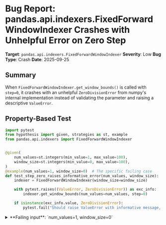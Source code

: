 # Bug Report: pandas.api.indexers.FixedForwardWindowIndexer Crashes with Unhelpful Error on Zero Step

**Target**: `pandas.api.indexers.FixedForwardWindowIndexer`
**Severity**: Low
**Bug Type**: Crash
**Date**: 2025-09-25

## Summary

When `FixedForwardWindowIndexer.get_window_bounds()` is called with `step=0`, it crashes with an unhelpful `ZeroDivisionError` from numpy's internal implementation instead of validating the parameter and raising a descriptive `ValueError`.

## Property-Based Test

```python
import pytest
from hypothesis import given, strategies as st, example
from pandas.api.indexers import FixedForwardWindowIndexer


@given(
    num_values=st.integers(min_value=1, max_value=100),
    window_size=st.integers(min_value=0, max_value=100),
)
@example(num_values=1, window_size=0)  # The specific failing case
def test_step_zero_raises_informative_error(num_values, window_size):
    indexer = FixedForwardWindowIndexer(window_size=window_size)

    with pytest.raises((ValueError, ZeroDivisionError)) as exc_info:
        indexer.get_window_bounds(num_values=num_values, step=0)

    if isinstance(exc_info.value, ZeroDivisionError):
        pytest.fail("Should raise ValueError with informative message, not ZeroDivisionError")
```

<details>

<summary>
**Failing input**: `num_values=1, window_size=0`
</summary>
```
============================= test session starts ==============================
platform linux -- Python 3.13.2, pytest-8.4.1, pluggy-1.5.0 -- /home/npc/miniconda/bin/python3
cachedir: .pytest_cache
hypothesis profile 'default'
rootdir: /home/npc/pbt/agentic-pbt/worker_/53
plugins: anyio-4.9.0, hypothesis-6.139.1, asyncio-1.2.0, langsmith-0.4.29
asyncio: mode=Mode.STRICT, debug=False, asyncio_default_fixture_loop_scope=None, asyncio_default_test_loop_scope=function
collecting ... collected 1 item

hypo.py::test_step_zero_raises_informative_error FAILED                  [100%]

=================================== FAILURES ===================================
___________________ test_step_zero_raises_informative_error ____________________

    @given(
>       num_values=st.integers(min_value=1, max_value=100),
                   ^^^
        window_size=st.integers(min_value=0, max_value=100),
    )

hypo.py:7:
_ _ _ _ _ _ _ _ _ _ _ _ _ _ _ _ _ _ _ _ _ _ _ _ _ _ _ _ _ _ _ _ _ _ _ _ _ _ _ _
/home/npc/miniconda/lib/python3.13/site-packages/hypothesis/core.py:1613: in _raise_to_user
    raise the_error_hypothesis_found
_ _ _ _ _ _ _ _ _ _ _ _ _ _ _ _ _ _ _ _ _ _ _ _ _ _ _ _ _ _ _ _ _ _ _ _ _ _ _ _

num_values = 1, window_size = 0

    @given(
        num_values=st.integers(min_value=1, max_value=100),
        window_size=st.integers(min_value=0, max_value=100),
    )
    @example(num_values=1, window_size=0)  # The specific failing case
    def test_step_zero_raises_informative_error(num_values, window_size):
        indexer = FixedForwardWindowIndexer(window_size=window_size)

        with pytest.raises((ValueError, ZeroDivisionError)) as exc_info:
            indexer.get_window_bounds(num_values=num_values, step=0)

        if isinstance(exc_info.value, ZeroDivisionError):
>           pytest.fail("Should raise ValueError with informative message, not ZeroDivisionError")
E           Failed: Should raise ValueError with informative message, not ZeroDivisionError
E           Falsifying explicit example: test_step_zero_raises_informative_error(
E               num_values=1,
E               window_size=0,
E           )

hypo.py:18: Failed
=========================== short test summary info ============================
FAILED hypo.py::test_step_zero_raises_informative_error - Failed: Should rais...
============================== 1 failed in 0.35s ===============================
```
</details>

## Reproducing the Bug

```python
from pandas.api.indexers import FixedForwardWindowIndexer

# Create an indexer with a window size of 5
indexer = FixedForwardWindowIndexer(window_size=5)

# Try to get window bounds with step=0 (this should crash)
try:
    start, end = indexer.get_window_bounds(num_values=10, step=0)
    print(f"Success: start={start}, end={end}")
except Exception as e:
    print(f"Error type: {type(e).__name__}")
    print(f"Error message: {e}")
    import traceback
    traceback.print_exc()
```

<details>

<summary>
ZeroDivisionError: division by zero
</summary>
```
Traceback (most recent call last):
  File "/home/npc/pbt/agentic-pbt/worker_/53/repo.py", line 8, in <module>
    start, end = indexer.get_window_bounds(num_values=10, step=0)
                 ~~~~~~~~~~~~~~~~~~~~~~~~~^^^^^^^^^^^^^^^^^^^^^^^
  File "/home/npc/miniconda/lib/python3.13/site-packages/pandas/core/indexers/objects.py", line 340, in get_window_bounds
    start = np.arange(0, num_values, step, dtype="int64")
ZeroDivisionError: division by zero
Error type: ZeroDivisionError
Error message: division by zero
```
</details>

## Why This Is A Bug

This violates expected API behavior in several ways:

1. **Unhelpful error message**: The `ZeroDivisionError: division by zero` message doesn't explain what the user did wrong. The error comes from numpy's internal `arange` implementation when step=0, not from pandas validation.

2. **Missing parameter validation**: The method already validates other parameters (e.g., it raises `ValueError` for invalid `center` and `closed` arguments), but fails to validate `step`. Since step=0 is semantically meaningless (you can't step through values with a step size of 0), this should be caught and reported clearly.

3. **Inconsistent with pandas error handling patterns**: Other pandas indexers and methods validate their parameters and provide descriptive error messages. This method defaults `step=None` to 1 (line 337-338), showing it understands step semantics, but doesn't validate non-None values.

4. **Documentation gap**: Neither the pandas documentation nor the method's docstring specifies that step must be positive. The parameter is simply described as "step passed from the top level rolling API" with no constraints mentioned.

## Relevant Context

The bug occurs in `/pandas/core/indexers/objects.py` at line 340 in the `FixedForwardWindowIndexer.get_window_bounds()` method. The issue is that when `step=0` is passed, it's directly forwarded to `numpy.arange()` without validation:

```python
if step is None:
    step = 1

start = np.arange(0, num_values, step, dtype="int64")  # Line 340 - crashes here
```

The numpy documentation for `arange` doesn't explicitly document that `step=0` causes a `ZeroDivisionError`, making this behavior surprising to users. The error propagates from numpy's C implementation where division by zero occurs when calculating the array length.

Related code: https://github.com/pandas-dev/pandas/blob/main/pandas/core/indexers/objects.py#L297-L346

## Proposed Fix

```diff
--- a/pandas/core/indexers/objects.py
+++ b/pandas/core/indexers/objects.py
@@ -336,6 +336,9 @@ class FixedForwardWindowIndexer(BaseIndexer):
             )
         if step is None:
             step = 1
+
+        if step <= 0:
+            raise ValueError(f"step must be a positive integer, got {step}")

         start = np.arange(0, num_values, step, dtype="int64")
         end = start + self.window_size
```